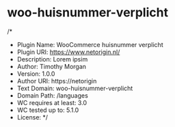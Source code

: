 # woo-huisnummer-verplicht
/*
 * Plugin Name: WooCommerce huisnummer verplicht
 * Plugin URI: https://www.netorigin.nl/
 * Description: Lorem ipsim
 * Author: Timothy Morgan
 * Version: 1.0.0
 * Author URI: https://netorigin
 * Text Domain: woo-huisnummer-verplicht
 * Domain Path: /languages
 * WC requires at least: 3.0
 * WC tested up to: 5.1.0
 * License:
*/
